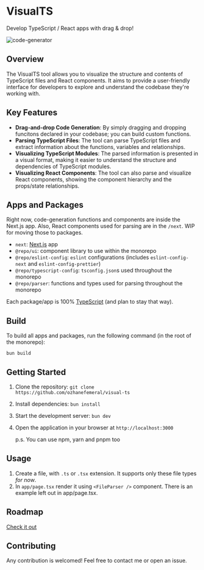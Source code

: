 # VisualTS

Develop TypeScript / React apps with drag & drop!

![code-generator](https://github.com/ozhanefemeral/visual-ts/assets/22786810/68d5f1ea-84dd-4955-abf9-81b3e0e5b1d3)

## Overview

The VisualTS tool allows you to visualize the structure and contents of TypeScript files and React components. It aims to provide a user-friendly interface for developers to explore and understand the codebase they're working with.


## Key Features

- **Drag-and-drop Code Generation**: By simply dragging and dropping funcitons declared in your codebase; you can build custom functions.
- **Parsing TypeScript Files**: The tool can parse TypeScript files and extract information about the functions, variables and relationships.
- **Visualizing TypeScript Modules**: The parsed information is presented in a visual format, making it easier to understand the structure and dependencies of TypeScript modules.
- **Visualizing React Components**: The tool can also parse and visualize React components, showing the component hierarchy and the props/state relationships.

## Apps and Packages

Right now, code-generation functions and components are inside the Next.js app. Also, React components used for parsing are in the `/next`.
WIP for moving those to packages.

- `next`: [Next.js](https://nextjs.org/) app
- `@repo/ui`: component library to use within the monorepo
- `@repo/eslint-config`: `eslint` configurations (includes `eslint-config-next` and `eslint-config-prettier`)
- `@repo/typescript-config`: `tsconfig.json`s used throughout the monorepo
- `@repo/parser`: functions and types used for parsing throughout the monorepo

Each package/app is 100% [TypeScript](https://www.typescriptlang.org/) (and plan to stay that way).

## Build

To build all apps and packages, run the following command (in the root of the monorepo):

```
bun build
```

## Getting Started

1. Clone the repository: `git clone https://github.com/ozhanefemeral/visual-ts`
2. Install dependencies: `bun install`

3. Start the development server: `bun dev`
4. Open the application in your browser at `http://localhost:3000`

   p.s. You can use npm, yarn and pnpm too

## Usage

1. Create a file, with `.ts` or `.tsx` extension. It supports only these file types _for now_.
2. In `app/page.tsx` render it using `<FileParser />` component. There is an example left out in app/page.tsx.

## Roadmap

<!-- Text -Check it out- with navigating to https://visual-ts.vercel.app/roadmap -->

[Check it out](https://visual-ts.vercel.app/roadmap)

## Contributing

Any contribution is welcomed! Feel free to contact me or open an issue.
